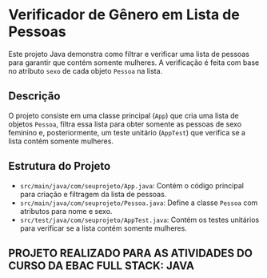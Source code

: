 # Verificador de Gênero em Lista de Pessoas

Este projeto Java demonstra como filtrar e verificar uma lista de pessoas para garantir que contém somente mulheres. A verificação é feita com base no atributo `sexo` de cada objeto `Pessoa` na lista.

## Descrição

O projeto consiste em uma classe principal (`App`) que cria uma lista de objetos `Pessoa`, filtra essa lista para obter somente as pessoas de sexo feminino e, posteriormente, um teste unitário (`AppTest`) que verifica se a lista contém somente mulheres.

## Estrutura do Projeto

- `src/main/java/com/seuprojeto/App.java`: Contém o código principal para criação e filtragem da lista de pessoas.
- `src/main/java/com/seuprojeto/Pessoa.java`: Define a classe `Pessoa` com atributos para nome e sexo.
- `src/test/java/com/seuprojeto/AppTest.java`: Contém os testes unitários para verificar se a lista contém somente mulheres.


## PROJETO REALIZADO PARA AS ATIVIDADES DO CURSO DA EBAC FULL STACK: JAVA
